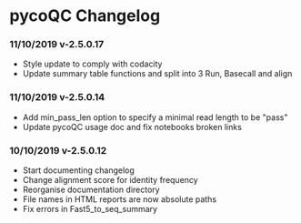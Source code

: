 # pycoQC Changelog

### 11/10/2019 v-2.5.0.17

* Style update to comply with codacity
* Update summary table functions and split into 3 Run, Basecall and align

### 11/10/2019 v-2.5.0.14

* Add min_pass_len option to specify a minimal read length to be "pass"
* Update pycoQC usage doc and fix notebooks broken links

### 10/10/2019 v-2.5.0.12

* Start documenting changelog
* Change alignment score for identity frequency
* Reorganise documentation directory
* File names in HTML reports are now absolute paths
* Fix errors in Fast5_to_seq_summary
